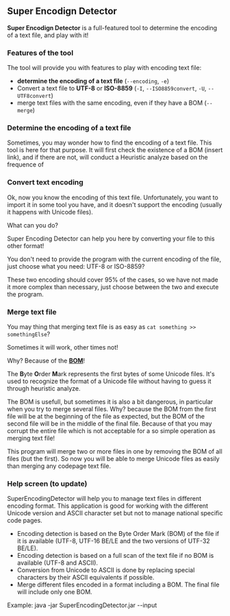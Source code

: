 ## Super Encodign Detector ##

**Super Encodign Detector** is a full-featured tool to determine the encoding of a text file, and play with it!

### Features of the tool ###

The tool will provide you with features to play with encoding text file:

- **determine the encoding of a text file** (`--encoding`, `-e`)
- Convert a text file to **UTF-8** or **ISO-8859** (`-I`, `--ISO8859convert`, `-U`, `--UTF8convert`)
- merge text files with the same encoding, even if they have a BOM (`--merge`)

### Determine the encoding of a text file ###

Sometimes, you may wonder how to find the encoding of a text file. This tool is here for that purpose. It will first check the existence of a BOM (insert link), and if there are not, will conduct a Heuristic analyze based on the frequence of 

### Convert text encoding ###

Ok, now you know the encoding of this text file. Unfortunately, you want to import it in some tool you have, and it doesn't support the encoding (usually it happens with Unicode files).

What can you do?

Super Encoding Detector can help you here by converting your file to this other format!

You don't need to provide the program with the current encoding of the file, just choose what you need: UTF-8 or ISO-8859?

These two encoding should cover 95% of the cases, so we have not made it more complex than necessary, just choose between the two and execute the program. 

### Merge text file ###

You may thing that merging text file is as easy as `cat something >> somethingElse`?

Sometimes it will work, other times not!

Why? Because of the **[BOM](http://en.wikipedia.org/wiki/Byte_order_mark "Byte Order Mark explained by the great Encyclopedia!")**!

The **B**yte **O**rder **M**ark represents the first bytes of some Unicode files. It's used to recognize the format of a Unicode file without having to guess it through heuristic analyze.

The BOM is usefull, but sometimes it is also a bit dangerous, in particular when you try to merge several files. Why? because the BOM from the first file will be at the beginning of the file as expected, but the BOM of the second file will be in the middle of the final file. Because of that you may corrupt the entire file which is not acceptable for a so simple operation as merging text file!

This program will merge two or more files in one by removing the BOM of all files (but the first). So now you will be able to merge Unicode files as easily than merging any codepage text file.

### Help screen (to update) ###

SuperEncodingDetector will help you to manage text files in different encoding format.
This application is good for working with the different Unicode version and ASCII character set but not to manage national specific code pages.

* Encoding detection is based on the Byte Order Mark (BOM) of the file if it is available (UTF-8, UTF-16 BE/LE and the two versions of  UTF-32 BE/LE).
* Encoding detection is based on a full scan of the text file if no BOM is available (UTF-8 and ASCII).
* Conversion from Unicode to ASCII is done by replacing special characters by their ASCII equivalents if possible.
* Merge different files encoded in a format including a BOM. The final file will include only one BOM.

Example: java -jar SuperEncodingDetector.jar --input 